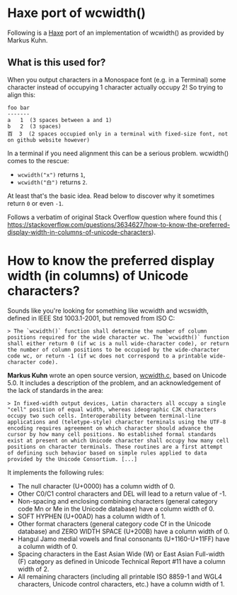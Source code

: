 # Haxe port of wcwidth()

Following is a [Haxe](https://haxe.org) port of an implementation of wcwidth() as provided by Markus Kuhn.
 
## What is this used for?

When you output characters in a Monospace font (e.g. in a Terminal)
some character instead of occupying 1 character actually occupy 2!
So trying to align this:
 
```
foo bar
-------
a   1  (3 spaces between a and 1)
b   2  (3 spaces)
百  3  (2 spaces occupied only in a terminal with fixed-size font, not on github website however)
```
 
In a terminal if you need alignment this can be a serious problem. 
wcwidth() comes to the rescue: 

* `wcwidth("x")` returns `1`,
* `wcwidth("白")` returns `2`. 

At least that's the basic idea. 
Read below to discover why it sometimes return `0` or even `-1`.

Follows a verbatim of original Stack Overflow question where found this (
https://stackoverflow.com/questions/3634627/how-to-know-the-preferred-display-width-in-columns-of-unicode-characters).

# How to know the preferred display width (in columns) of Unicode characters?

Sounds like you're looking for something like wcwidth and wcswidth, defined in IEEE Std 1003.1-2001, but removed from ISO C:

    > The `wcwidth()` function shall determine the number of column positions required for the wide character wc. The `wcwidth()` function shall either return 0 (if wc is a null wide-character code), or return the number of column positions to be occupied by the wide-character code wc, or return -1 (if wc does not correspond to a printable wide-character code).

**Markus Kuhn** wrote an open source version, [wcwidth.c](http://www.cl.cam.ac.uk/~mgk25/ucs/wcwidth.c), based on Unicode 5.0. It includes a description of the problem, and an acknowledgement of the lack of standards in the area:

    > In fixed-width output devices, Latin characters all occupy a single "cell" position of equal width, whereas ideographic CJK characters occupy two such cells. Interoperability between terminal-line applications and (teletype-style) character terminals using the UTF-8 encoding requires agreement on which character should advance the cursor by how many cell positions. No established formal standards exist at present on which Unicode character shall occupy how many cell positions on character terminals. These routines are a first attempt of defining such behavior based on simple rules applied to data provided by the Unicode Consortium. [...]

It implements the following rules:

* The null character (U+0000) has a column width of 0.
* Other C0/C1 control characters and DEL will lead to a return value of -1.
* Non-spacing and enclosing combining characters (general category code Mn or Me in the Unicode database) have a column width of 0.
* SOFT HYPHEN (U+00AD) has a column width of 1.
* Other format characters (general category code Cf in the Unicode database) and ZERO WIDTH SPACE (U+200B) have a column width of 0.
* Hangul Jamo medial vowels and final consonants (U+1160-U+11FF) have a column width of 0.
* Spacing characters in the East Asian Wide (W) or East Asian Full-width (F) category as defined in Unicode Technical Report #11 have a column width of 2.
* All remaining characters (including all printable ISO 8859-1 and WGL4 characters, Unicode control characters, etc.) have a column width of 1.


